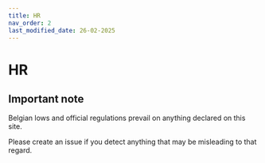 ```yaml
---
title: HR
nav_order: 2
last_modified_date: 26-02-2025
---
```

# HR

## Important note

Belgian lows and official regulations prevail on anything declared on this site. 

Please create an issue if you detect anything that may be misleading to that regard. 